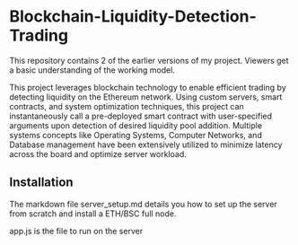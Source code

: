 # Blockchain-Liquidity-Detection-Trading

This repository contains 2 of the earlier versions of my project. Viewers get a basic understanding of the working model.

This project leverages blockchain technology to enable efficient trading by detecting liquidity on the Ethereum network. Using custom servers, smart contracts, and system optimization techniques, this project can instantaneously call a pre-deployed smart contract with user-specified arguments upon detection of desired liquidity pool addition. Multiple systems concepts like Operating Systems, Computer Networks, and Database management have been extensively utilized to minimize latency across the board and optimize server workload.

## Installation

The markdown file server_setup.md details you how to set up the server from scratch and install a ETH/BSC full node.

app.js is the file to run on the server
